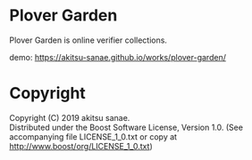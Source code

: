 # Plover Garden

Plover Garden is online verifier collections.  

demo: https://akitsu-sanae.github.io/works/plover-garden/

# Copyright

Copyright (C) 2019 akitsu sanae.  
Distributed under the Boost Software License, Version 1.0. 
(See accompanying file LICENSE_1_0.txt or copy at http://www.boost/org/LICENSE_1_0.txt)  







